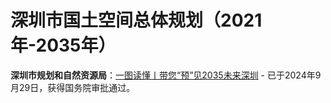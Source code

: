 # 深圳市国土空间总体规划（2021年-2035年）



**深圳市规划和自然资源局**：[一图读懂丨带您“预”见2035未来深圳](https://mp.weixin.qq.com/s/fM-SBRAJCyqrynAsIVivoA)  - 已于2024年9月29日，获得国务院审批通过。
